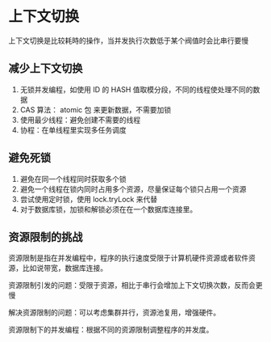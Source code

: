 # 上下文切换
上下文切换是比较耗時的操作，当并发执行次数低于某个阀值时会比串行要慢

## 减少上下文切换

1. 无锁并发编程，如使用 ID 的 HASH 值取模分段，不同的线程使处理不同的数据
2. CAS 算法： atomic 包 来更新数据，不需要加锁
3. 使用最少线程：避免创建不需要的线程
4. 协程：在单线程里实现多任务调度

## 避免死锁
1. 避免在同一个线程同时获取多个锁
2. 避免一个线程在锁内同时占用多个资源，尽量保证每个锁只占用一个资源
3. 尝试使用定时锁，使用 lock.tryLock 来代替
4. 对于数据库锁，加锁和解锁必须在在一个数据库连接里。

## 资源限制的挑战
资源限制是指在并发编程中，程序的执行速度受限于计算机硬件资源或者软件资源，比如说带宽，数据库连接。

资源限制引发的问题：受限于资源，相比于串行会增加上下文切换次数，反而会更慢

解决资源限制的问题：可以考虑集群并行，资源池复用，增强硬件。

资源限制下的并发编程：根据不同的资源限制调整程序的并发度。


